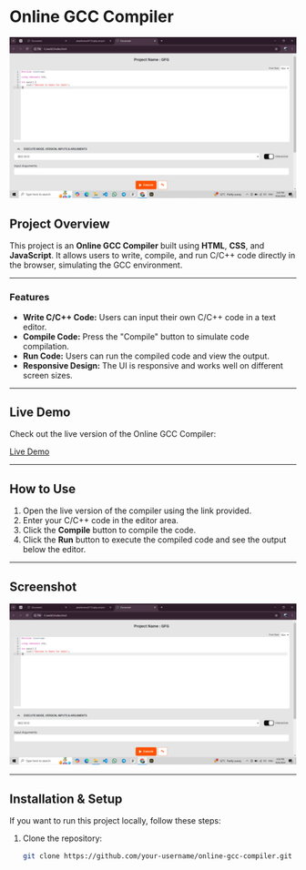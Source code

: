 # Online GCC Compiler

![GCC Compiler](./onlinegcc.png)

## Project Overview

This project is an **Online GCC Compiler** built using **HTML**, **CSS**, and **JavaScript**. It allows users to write, compile, and run C/C++ code directly in the browser, simulating the GCC environment.

---

### Features

- **Write C/C++ Code:** Users can input their own C/C++ code in a text editor.
- **Compile Code:** Press the "Compile" button to simulate code compilation.
- **Run Code:** Users can run the compiled code and view the output.
- **Responsive Design:** The UI is responsive and works well on different screen sizes.

---

## Live Demo

Check out the live version of the Online GCC Compiler:

[Live Demo](https://gfg-project-one.vercel.app/)

---

## How to Use

1. Open the live version of the compiler using the link provided.
2. Enter your C/C++ code in the editor area.
3. Click the **Compile** button to compile the code.
4. Click the **Run** button to execute the compiled code and see the output below the editor.

---

## Screenshot

![Online GCC Compiler Screenshot](onlinegcc.png)

---

## Installation & Setup

If you want to run this project locally, follow these steps:

1. Clone the repository:
   ```bash
   git clone https://github.com/your-username/online-gcc-compiler.git
